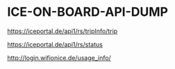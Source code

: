 # ICE-ON-BOARD-API-DUMP

https://iceportal.de/api1/rs/tripInfo/trip

https://iceportal.de/api1/rs/status

http://login.wifionice.de/usage_info/
